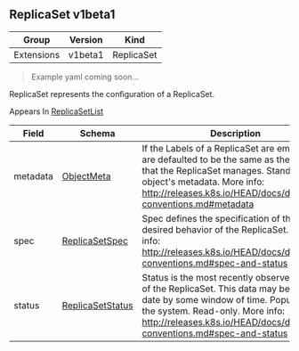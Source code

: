 ## ReplicaSet v1beta1

Group        | Version     | Kind
------------ | ---------- | -----------
Extensions | v1beta1 | ReplicaSet

> Example yaml coming soon...



ReplicaSet represents the configuration of a ReplicaSet.

<aside class="notice">
Appears In  <a href="#replicasetlist-v1beta1">ReplicaSetList</a> </aside>

Field        | Schema     | Description
------------ | ---------- | -----------
metadata | [ObjectMeta](#objectmeta-v1) | If the Labels of a ReplicaSet are empty, they are defaulted to be the same as the Pod(s) that the ReplicaSet manages. Standard object's metadata. More info: http://releases.k8s.io/HEAD/docs/devel/api-conventions.md#metadata
spec | [ReplicaSetSpec](#replicasetspec-v1beta1) | Spec defines the specification of the desired behavior of the ReplicaSet. More info: http://releases.k8s.io/HEAD/docs/devel/api-conventions.md#spec-and-status
status | [ReplicaSetStatus](#replicasetstatus-v1beta1) | Status is the most recently observed status of the ReplicaSet. This data may be out of date by some window of time. Populated by the system. Read-only. More info: http://releases.k8s.io/HEAD/docs/devel/api-conventions.md#spec-and-status


